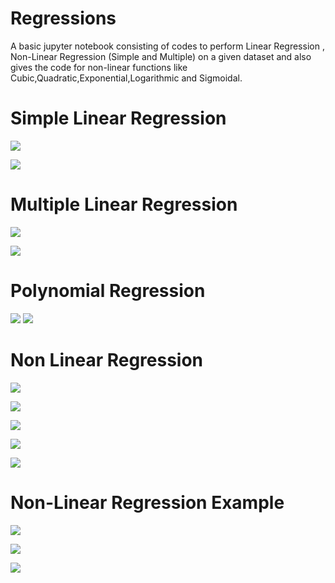 # Regressions
A basic jupyter notebook consisting of codes to perform Linear Regression , Non-Linear Regression (Simple and Multiple) on a given dataset and also gives the code for non-linear functions like Cubic,Quadratic,Exponential,Logarithmic and Sigmoidal.
# Simple Linear Regression

![](https://github.com/infiniteoverflow/Regressions/blob/master/screenshots/screen1.1.png)

![](https://github.com/infiniteoverflow/Regressions/blob/master/screenshots/screen1.2.png)


# Multiple Linear Regression

![](https://github.com/infiniteoverflow/Regressions/blob/master/screenshots/screen2.1.png)

![](https://github.com/infiniteoverflow/Regressions/blob/master/screenshots/screen2.1.png)


# Polynomial Regression

![](https://github.com/infiniteoverflow/Regressions/blob/master/screenshots/screen3.1.png)
![](https://github.com/infiniteoverflow/Regressions/blob/master/screenshots/screen3.2.png)


# Non Linear Regression


![](https://github.com/infiniteoverflow/Regressions/blob/master/screenshots/cubic.png)

![](https://github.com/infiniteoverflow/Regressions/blob/master/screenshots/quadratic.png)

![](https://github.com/infiniteoverflow/Regressions/blob/master/screenshots/exponential.png)

![](https://github.com/infiniteoverflow/Regressions/blob/master/screenshots/logarithmic.png)

![](https://github.com/infiniteoverflow/Regressions/blob/master/screenshots/sinusoidal.png)


# Non-Linear Regression Example

![](https://github.com/infiniteoverflow/Regressions/blob/master/screenshots/screen4.1.png)

![](https://github.com/infiniteoverflow/Regressions/blob/master/screenshots/screen4.2.png)

![](https://github.com/infiniteoverflow/Regressions/blob/master/screenshots/screen4.3.png)
